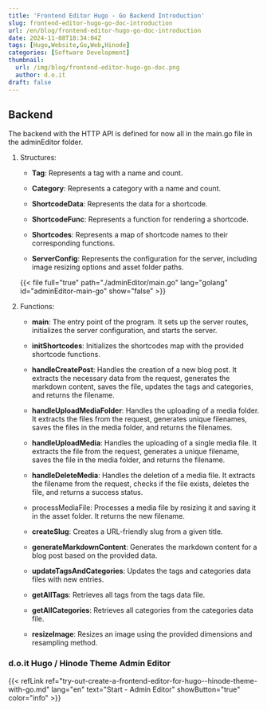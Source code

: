 ```yaml
---
title: 'Frontend Editor Hugo - Go Backend Introduction'
slug: frontend-editor-hugo-go-doc-introduction
url: /en/blog/frontend-editor-hugo-go-doc-introduction
date: 2024-11-08T18:34:04Z
tags: [Hugo,Website,Go,Web,Hinode]
categories: [Software Development]
thumbnail:
  url: /img/blog/frontend-editor-hugo-go-doc.png
  author: d.o.it
draft: false
---
```


## Backend

The backend with the HTTP API is defined for now all in the main.go file in the adminEditor folder.  

1. Structures:

   - **Tag**: Represents a tag with a name and count.

   - **Category**: Represents a category with a name and count.

   - **ShortcodeData**: Represents the data for a shortcode.

   - **ShortcodeFunc**: Represents a function for rendering a shortcode.

   - **Shortcodes**: Represents a map of shortcode names to their corresponding functions.

   - **ServerConfig**: Represents the configuration for the server, including image resizing options and asset folder paths.

   {{< file full="true" path="./adminEditor/main.go" lang="golang" id="adminEditor-main-go" show="false" >}}

2. Functions:

   - **main**: The entry point of the program. It sets up the server routes, initializes the server configuration, and starts the server.

   - **initShortcodes**: Initializes the shortcodes map with the provided shortcode functions.

   - **handleCreatePost**: Handles the creation of a new blog post. It extracts the necessary data from the request, generates the markdown content, saves the file, updates the tags and categories, and returns the filename.

   - **handleUploadMediaFolder**: Handles the uploading of a media folder. It extracts the files from the request, generates unique filenames, saves the files in the media folder, and returns the filenames.

   - **handleUploadMedia**: Handles the uploading of a single media file. It extracts the file from the request, generates a unique filename, saves the file in the media folder, and returns the filename.

   - **handleDeleteMedia**: Handles the deletion of a media file. It extracts the filename from the request, checks if the file exists, deletes the file, and returns a success status.
   - processMediaFile: Processes a media file by resizing it and saving it in the asset folder. It returns the new filename.

   - **createSlug**: Creates a URL-friendly slug from a given title.

   - **generateMarkdownContent**: Generates the markdown content for a blog post based on the provided data.

   - **updateTagsAndCategories**: Updates the tags and categories data files with new entries.

   - **getAllTags**: Retrieves all tags from the tags data file.

   - **getAllCategories**: Retrieves all categories from the categories data file.

   - **resizeImage**: Resizes an image using the provided dimensions and resampling method.

### d.o.it Hugo / Hinode Theme Admin Editor

{{< refLink ref="try-out-create-a-frontend-editor-for-hugo--hinode-theme-with-go.md" lang="en" text="Start - Admin Editor" showButton="true" color="info" >}}
